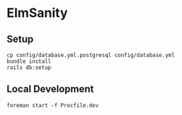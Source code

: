 # ElmSanity


## Setup

```
cp config/database.yml.postgresql config/database.yml
bundle install
rails db:setup
```


## Local Development

```
foreman start -f Procfile.dev
```
